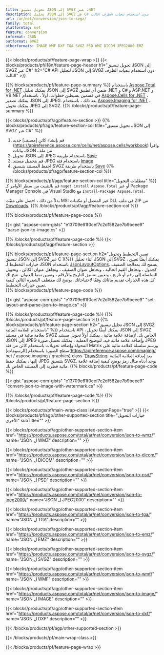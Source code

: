 ```yaml
---
title: تحويل تنسيق JSON إلى SVGZ عبر .NET
description: تحليل JSON إلى SVGZ في C# بدون استخدام تبعيات الطرف الثالث
url: /ar/net/conversion/json-to-svgz/
family: total
platformtag: net
feature: conversion
informat: JSON
outformat: SVGZ
otherformats: IMAGE WMF DXF TGA SVGZ PSD WMZ DICOM JPEG2000 EMZ
---
```

{{< blocks/products/pf/feature-page-wrap >}}
{{< blocks/products/pf/i18n/feature-page-header h1="تحويل تنسيق JSON إلى SVGZ عبر C#" h2="C# API لتحليل JSON إلى SVGZ دون استخدام تبعيات الطرف الثالث" >}}

{{% blocks/products/pf/feature-page-summary %}}
باستخدام [Aspose.Total for .NET](https://products.aspose.com/total/net/) يمكنك تحليل JSON إلى SVGZ ضمن أي تطبيق .NET و C# و ASP.NET و VB.NET في قسمين بسيطين خطوات. أولاً ، باستخدام [Aspose.Cells for .NET](https://products.aspose.com/cells/net/) ، يمكنك تصدير JSON إلى JPEG. بعد ذلك ، باستخدام [Aspose.Imaging for .NET](https://products.aspose.com/imaging/net/) ، يمكنك تحويل JPEG إلى SVGZ.
{{% /blocks/products/pf/feature-page-summary  %}}

{{< blocks/products/pf/agp/feature-section >}}
{{% blocks/products/pf/agp/feature-section-col title="تحويل تنسيق JSON إلى SVGZ عبر C#" %}}
1. قم بإنشاء كائن [مصنف] جديد (https://apireference.aspose.com/cells/net/aspose.cells/workbook) واقرأ بيانات JSON من ملف
2. تحويل JSON إلى JPEG باستخدام طريقة [Save](https://apireference.aspose.com/cells/net/aspose.cells.workbook/save/methods/4)
3. قم بتحميل مستند JPEG باستخدام فئة [Image](https://apireference.aspose.com/imaging/net/aspose.imaging/image)
4. احفظ المستند بتنسيق SVGZ باستخدام طريقة [Save](https://apireference.aspose.com/imaging/net/aspose.imaging.image/save/methods/4)
{{% /blocks/products/pf/agp/feature-section-col %}}

{{% blocks/products/pf/agp/feature-section-col title="متطلبات التحويل" %}}
قم بالتثبيت من سطر الأوامر كـ ``nuget install Aspose.Total`` أو عبر Package Manager Console في Visual Studio مع ``Install-Package Aspose.Total``.

بدلاً من ذلك ، احصل على مثبّت MSI غير المتصل أو مكتبات DLL في ملف ZIP من [Downloads](https://downloads.aspose.com/total/net).
{{% /blocks/products/pf/agp/feature-section-col %}}

{{% blocks/products/pf/feature-page-code %}}

{{< gist "aspose-com-gists" "e13709e61f0cef7c2df582ae7b9beee9" "parse-json-to-image.cs" >}}


{{% /blocks/products/pf/feature-page-code %}}
{{< /blocks/products/pf/agp/feature-section >}}

{{% blocks/products/pf/feature-page-section  h2="تعيين التخطيط وتحويل تنسيق JSON إلى SVGZ عبر C ](%}}
أثناء تحليل JSON إلى SVGZ ، يمكنك أيضًا تعيين خيارات التخطيط لـ JSON باستخدام [JsonLayoutOptions](https://apireference.aspose.com/cells/net/aspose.cells.utility/jsonlayoutoptions). يسمح لك بمعالجة الصفيف كجدول ، وتجاهل القيم الخالية ، وتجاهل عنوان الصفيف ، وتجاهل عنوان الكائن ، وتحويل السلسلة إلى رقم أو تاريخ ، وتعيين تنسيق التاريخ والأرقام ، وتعيين نمط العنوان. تتيح لك كل هذه الخيارات تقديم بياناتك وفقًا لاحتياجاتك. يوضح لك مقتطف الشفرة التالي كيفية تعيين خيارات التخطيط.  
{{% blocks/products/pf/feature-page-code %}}

{{< gist "aspose-com-gists" "e13709e61f0cef7c2df582ae7b9beee9" "set-layout-and-parse-json-to-image.cs" >}}

{{% /blocks/products/pf/feature-page-code  %}}
{{% /blocks/products/pf/feature-page-section %}}
{{% blocks/products/pf/feature-page-section  h2="تحليل تنسيق JSON إلى SVGZ باستخدام العلامة المائية" %}}
باستخدام API ، يمكنك أيضًا تحويل JSON إلى SVGZ بعلامة مائية في مستند SVGZ الخاص بك. لإضافة علامة مائية ، يمكنك أولاً تحويل مستند JSON إلى JPEG وإضافة علامة مائية فيه. لتوضيح العملية ، يمكنك تحميل صورة JPEG المحولة وإضافة تحويلات باستخدام كائن من فئة Matrix ورسم سلسلة كعلامة مائية على سطح الصورة باستخدام [الرسومات](https://apireference.aspose.com/imaging/ net / aspose.imaging / graphics) class '[DrawString](https://apireference.aspose.com/imaging/net/aspose.imaging/graphics/methods/drawstring). بعد إضافة العلامة المائية إليها ، يمكنك حفظ JPEG بتنسيق SVGZ. يوجد أدناه مثال رمز يوضح كيفية إضافة علامة مائية قطرية إلى المستند الخاص بك. 
{{% blocks/products/pf/feature-page-code %}}

{{< gist "aspose-com-gists" "e13709e61f0cef7c2df582ae7b9beee9" "convert-json-to-image-with-watermark.cs" >}}

{{% /blocks/products/pf/feature-page-code  %}}
{{% /blocks/products/pf/feature-page-section %}}

{{< blocks/products/pf/main-wrap-class isAutogenPage="true" >}}
{{< blocks/products/pf/agp/other-supported-section title="خيارات التحويل الأخرى" subTitle="" >}}

{{< blocks/products/pf/agp/other-supported-section-item href="https://products.aspose.com/total/ar/net/conversion/json-to-wmz/" name="JSON ل WMZ" description="" >}}

{{< blocks/products/pf/agp/other-supported-section-item href="https://products.aspose.com/total/ar/net/conversion/json-to-dicom/" name="JSON ل DICOM" description="" >}}

{{< blocks/products/pf/agp/other-supported-section-item href="https://products.aspose.com/total/ar/net/conversion/json-to-psd/" name="JSON ل PSD" description="" >}}

{{< blocks/products/pf/agp/other-supported-section-item href="https://products.aspose.com/total/ar/net/conversion/json-to-jpeg2000/" name="JSON ل JPEG2000" description="" >}}

{{< blocks/products/pf/agp/other-supported-section-item href="https://products.aspose.com/total/ar/net/conversion/json-to-tga/" name="JSON ل TGA" description="" >}}

{{< blocks/products/pf/agp/other-supported-section-item href="https://products.aspose.com/total/ar/net/conversion/json-to-emz/" name="JSON ل EMZ" description="" >}}

{{< blocks/products/pf/agp/other-supported-section-item href="https://products.aspose.com/total/ar/net/conversion/json-to-svgz/" name="JSON ل SVGZ" description="" >}}

{{< blocks/products/pf/agp/other-supported-section-item href="https://products.aspose.com/total/ar/net/conversion/json-to-wmf/" name="JSON ل WMF" description="" >}}

{{< blocks/products/pf/agp/other-supported-section-item href="https://products.aspose.com/total/ar/net/conversion/json-to-image/" name="JSON ل IMAGE" description="" >}}

{{< blocks/products/pf/agp/other-supported-section-item href="https://products.aspose.com/total/ar/net/conversion/json-to-dxf/" name="JSON ل DXF" description="" >}}



{{< /blocks/products/pf/agp/other-supported-section >}}

{{< /blocks/products/pf/main-wrap-class >}}

{{< /blocks/products/pf/feature-page-wrap >}}